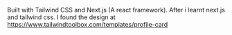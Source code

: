Built with Tailwind CSS and Next.js (A react framework). After i learnt next.js and tailwind css.
I found the design at https://www.tailwindtoolbox.com/templates/profile-card
